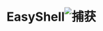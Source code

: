 # EasyShell![捕获](https://user-images.githubusercontent.com/29498209/200156275-70d3df31-738b-4c72-a6f5-5a034e1501be.JPG)

